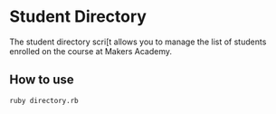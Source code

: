 Student Directory
=================

The student directory scri[t allows you to manage the list of students enrolled on the course at Makers Academy.

How to use
----------

```shell
ruby directory.rb
```